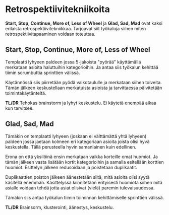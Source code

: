 # Retrospektiivitekniikoita

**Start, Stop, Continue, More of, Less of Wheel** ja **Glad, Sad, Mad** ovat kaksi erilaista retrospektiivitekniikkaa. Tarjoavat siit työkaluja siihen miten retrospektiivitapaaminen voidaan toteuttaa.

## Start, Stop, Continue, More of, Less of Wheel

Templaatti lyhyeen paldeen jossa 5-jakoista "pyörää" käyttämällä merkataan asioita haluttuihin kategorioihin. Ja antaa siis työkalun kehittää tiimin scrumbuttia sprinttien välissä.

Käytännössä siis piirretään pyödä valkotaululle ja merkataan siihen toiveita. Tämän jälkeen keskustellaan merkatuista asioista ja tarvittaessa päivitetään toimintakäytänteitä.

**TL/DR** Tehokas brainstorm ja lyhyt keskustelu. Ei käytetä enempää aikaa kun tarvitsee.

## Glad, Sad, Mad

Tämäkin on templaatti lyhyeen (joskaan ei välttämättä yhtä lyhyeen) paldeen jossa jaetaan kolmeen eri kategoriaan asioita joista olisi hyvä keskustella. Tällä perusteella hyvin samanlainen kuin edellinen.

Erona on että yksilöinä ensin merkataan vaikka korteille omat huomiot. Ja tämän jälkeen vasta lisätään kortit kategorioihin ja samalla esitellään korttien huomiot. Esittelyn jälkeen redusoidaan ja poistetaan duplikaatit.

Duplikaattien poiston jälkeen äänestetään siitä, mitä asioita olisi syytä käsitellä enemmän. Käsittelyssä kiinnitetään erityisesti huomiota siihen mitä asialle voidaan tehdä jotta asiat olisivat (vielä) paremin tulevaisuudessa.

Tämäkin siis antaa työkalun tiimin toiminnan kehittämiselle sprinttien välissä.

**TL/DR** Brainsorm, klusterointi, äänestys, keskustelu.
